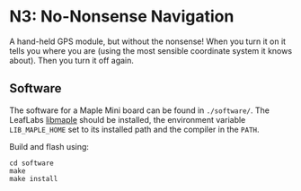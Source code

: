 N3: No-Nonsense Navigation
==========================

A hand-held GPS module, but without the nonsense! When you turn it on it tells
you where you are (using the most sensible coordinate system it knows about).
Then you turn it off again.

Software
--------

The software for a Maple Mini board can be found in `./software/`. The LeafLabs
[libmaple](http://leaflabs.com/docs/unix-toolchain.html]) should be installed,
the environment variable `LIB_MAPLE_HOME` set to its installed path and the
compiler in the `PATH`.

Build and flash using:
	
	cd software
	make
	make install

